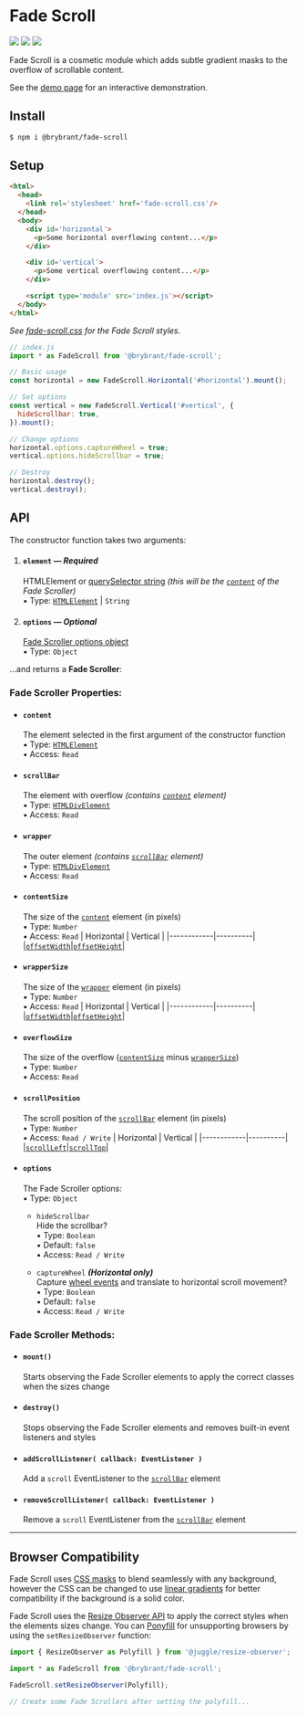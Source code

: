 # Fade Scroll

[<img src='https://img.shields.io/npm/v/%40brybrant%2Ffade-scroll'>](https://www.npmjs.com/package/@brybrant/fade-scroll) <img src='https://img.shields.io/badge/gzipped-1.17_KB-blue'> <img src='https://img.shields.io/badge/dependencies-0-292'>

Fade Scroll is a cosmetic module which adds subtle gradient masks to the overflow of scrollable content.

See the [demo page](https://brybrant.github.io/fade-scroll/) for an interactive demonstration.

## Install

```bash
$ npm i @brybrant/fade-scroll
```

## Setup

```html
<html>
  <head>
    <link rel='stylesheet' href='fade-scroll.css'/>
  </head>
  <body>
    <div id='horizontal'>
      <p>Some horizontal overflowing content...</p>
    </div>

    <div id='vertical'>
      <p>Some vertical overflowing content...</p>
    </div>

    <script type='module' src='index.js'></script>
  </body>
</html>
```

*See [fade-scroll.css](./dist/fade-scroll.css) for the Fade Scroll styles.*

```js
// index.js
import * as FadeScroll from '@brybrant/fade-scroll';

// Basic usage
const horizontal = new FadeScroll.Horizontal('#horizontal').mount();

// Set options
const vertical = new FadeScroll.Vertical('#vertical', {
  hideScrollbar: true,
}).mount();

// Change options
horizontal.options.captureWheel = true;
vertical.options.hideScrollbar = true;

// Destroy
horizontal.destroy();
vertical.destroy();
```

## API

The constructor function takes two arguments:

1. #### `element` &mdash; *Required*
    HTMLElement or [querySelector string](https://mdn.io/querySelector) *(this will be the [`content`](#content) of the Fade Scroller)*\
    &#9642; Type: [`HTMLElement`](https://mdn.io/HTMLElement) | `String`

2. #### `options` &mdash; *Optional*
    [Fade Scroller options object](#options)\
    &#9642; Type: `Object`

...and returns a **Fade Scroller**:

### Fade Scroller Properties:

- #### `content`
  The element selected in the first argument of the constructor function\
  &#9642; Type: [`HTMLElement`](https://mdn.io/HTMLElement)\
  &#9642; Access: `Read`

- #### `scrollBar`
  The element with overflow *(contains [`content`](#content) element)*\
  &#9642; Type: [`HTMLDivElement`](https://mdn.io/HTMLDivElement)\
  &#9642; Access: `Read`

- #### `wrapper`
  The outer element *(contains [`scrollBar`](#scrollbar) element)*\
  &#9642; Type: [`HTMLDivElement`](https://mdn.io/HTMLDivElement)\
  &#9642; Access: `Read`

- #### `contentSize`
  The size of the [`content`](#content) element (in pixels)\
  &#9642; Type: `Number`\
  &#9642; Access: `Read`
  | Horizontal | Vertical |
  |------------|----------|
  |[`offsetWidth`](https://mdn.io/offsetWidth)|[`offsetHeight`](https://mdn.io/offsetHeight)|

- #### `wrapperSize`
  The size of the [`wrapper`](#wrapper) element (in pixels)\
  &#9642; Type: `Number`\
  &#9642; Access: `Read`
  | Horizontal | Vertical |
  |------------|----------|
  |[`offsetWidth`](https://mdn.io/offsetWidth)|[`offsetHeight`](https://mdn.io/offsetHeight)|

- #### `overflowSize`
  The size of the overflow ([`contentSize`](#contentsize) minus [`wrapperSize`](#wrappersize))\
  &#9642; Type: `Number`\
  &#9642; Access: `Read`

- #### `scrollPosition`
  The scroll position of the [`scrollBar`](#scrollbar) element (in pixels)\
  &#9642; Type: `Number`\
  &#9642; Access: `Read / Write`
  | Horizontal | Vertical |
  |------------|----------|
  |[`scrollLeft`](https://mdn.io/scrollLeft)|[`scrollTop`](https://mdn.io/scrollTop)|

- #### `options`
  The Fade Scroller options:\
  &#9642; Type: `Object`
  - `hideScrollbar`\
    Hide the scrollbar?\
    &#9642; Type: `Boolean`\
    &#9642; Default: `false`\
    &#9642; Access: `Read / Write`

  - `captureWheel` ***(Horizontal only)***\
    Capture [wheel events](https://mdn.io/WheelEvent) and translate to horizontal scroll movement?\
    &#9642; Type: `Boolean`\
    &#9642; Default: `false`\
    &#9642; Access: `Read / Write`

### Fade Scroller Methods:

- #### `mount()`
  Starts observing the Fade Scroller elements to apply the correct classes when the sizes change

- #### `destroy()`
  Stops observing the Fade Scroller elements and removes built-in event listeners and styles

- #### `addScrollListener( callback: EventListener )`
  Add a `scroll` EventListener to the [`scrollBar`](#scrollbar) element

- #### `removeScrollListener( callback: EventListener )`
  Remove a `scroll` EventListener from the [`scrollBar`](#scrollbar) element

---

## Browser Compatibility

Fade Scroll uses [CSS masks](https://caniuse.com/css-masks) to blend seamlessly with any background, however the CSS can be changed to use [linear gradients](https://caniuse.com/css-gradients) for better compatibility if the background is a solid color.

Fade Scroll uses the [Resize Observer API](https://caniuse.com/resizeobserver) to apply the correct styles when the elements sizes change. You can [Ponyfill](https://ponyfill.com/) for unsupporting browsers by using the `setResizeObserver` function:

```js
import { ResizeObserver as Polyfill } from '@juggle/resize-observer';

import * as FadeScroll from '@brybrant/fade-scroll';

FadeScroll.setResizeObserver(Polyfill);

// Create some Fade Scrollers after setting the polyfill...
```
